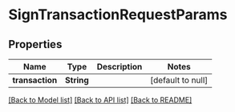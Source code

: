 # SignTransactionRequestParams
## Properties

| Name | Type | Description | Notes |
|------------ | ------------- | ------------- | -------------|
| **transaction** | **String** |  | [default to null] |

[[Back to Model list]](../README.md#documentation-for-models) [[Back to API list]](../README.md#documentation-for-api-endpoints) [[Back to README]](../README.md)

